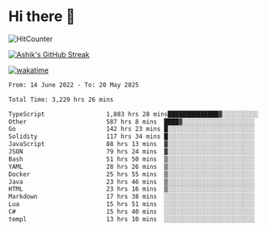 # Hi there 👋

![HitCounter](https://hits.seeyoufarm.com/api/count/incr/badge.svg?url=https%3A%2F%2Fgithub.com%2Fashrhmn1212%2Fhit-counter)

<!-- ![Contribution Graph](https://github-readme-activity-graph.cyclic.app/graph?username=ashrhmn) -->


<!-- [![Top Langs](https://github-readme-stats.vercel.app/api/top-langs/?username=ashrhmn&layout=compact&theme=synthwave&langs_count=10&card_width=445)](https://github.com/anuraghazra/github-readme-stats) -->

[![Ashik's GitHub Streak](https://github-readme-streak-stats.herokuapp.com/?user=ashrhmn&theme=blood&fire=DD7F1C&background=151515&dates=9f9f9f&border=DD2727)](https://git.io/streak-stats)

<!-- ![Ashik's GitHub stats](https://github-readme-stats.vercel.app/api/?username=ashrhmn&show_icons=true&title_color=fff&icon_color=79ff97&text_color=9f9f9f&bg_color=151515) -->

[![wakatime](https://wakatime.com/badge/user/3df86613-ba63-4631-8e65-0ff18e7becad.svg)](https://wakatime.com/@3df86613-ba63-4631-8e65-0ff18e7becad)

<!--START_SECTION:waka-->

```txt
From: 14 June 2022 - To: 20 May 2025

Total Time: 3,229 hrs 26 mins

TypeScript                 1,883 hrs 28 mins██████████████▓░░░░░░░░░░   58.33 %
Other                      587 hrs 8 mins  ████▓░░░░░░░░░░░░░░░░░░░░   18.18 %
Go                         142 hrs 23 mins █░░░░░░░░░░░░░░░░░░░░░░░░   04.41 %
Solidity                   117 hrs 34 mins █░░░░░░░░░░░░░░░░░░░░░░░░   03.64 %
JavaScript                 88 hrs 13 mins  ▓░░░░░░░░░░░░░░░░░░░░░░░░   02.73 %
JSON                       79 hrs 24 mins  ▓░░░░░░░░░░░░░░░░░░░░░░░░   02.46 %
Bash                       51 hrs 50 mins  ▒░░░░░░░░░░░░░░░░░░░░░░░░   01.61 %
YAML                       28 hrs 26 mins  ▒░░░░░░░░░░░░░░░░░░░░░░░░   00.88 %
Docker                     25 hrs 55 mins  ▒░░░░░░░░░░░░░░░░░░░░░░░░   00.80 %
Java                       23 hrs 46 mins  ▒░░░░░░░░░░░░░░░░░░░░░░░░   00.74 %
HTML                       23 hrs 16 mins  ▒░░░░░░░░░░░░░░░░░░░░░░░░   00.72 %
Markdown                   17 hrs 38 mins  ░░░░░░░░░░░░░░░░░░░░░░░░░   00.55 %
Lua                        15 hrs 51 mins  ░░░░░░░░░░░░░░░░░░░░░░░░░   00.49 %
C#                         15 hrs 40 mins  ░░░░░░░░░░░░░░░░░░░░░░░░░   00.49 %
templ                      13 hrs 10 mins  ░░░░░░░░░░░░░░░░░░░░░░░░░   00.41 %
```

<!--END_SECTION:waka-->


<!--### Most Used Languages 
<img src="https://wakatime.com/share/@ashrhmn/24ecb986-5bf8-4607-af7f-0aab08908d8c.png" />

### Favourite Tools
<img src="https://wakatime.com/share/@ashrhmn/f4e08015-f3bc-460a-9228-95a3ba11c604.png" />-->

